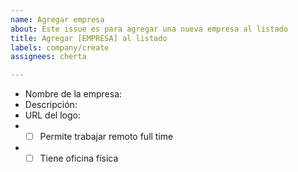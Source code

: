 ```yaml
---
name: Agregar empresa
about: Este issue es para agregar una nueva empresa al listado
title: Agregar [EMPRESA] al listado
labels: company/create
assignees: cherta

---
```


- Nombre de la empresa:
- Descripción:
- URL del logo: 
- - [ ] Permite trabajar remoto full time
- - [ ] Tiene oficina física
